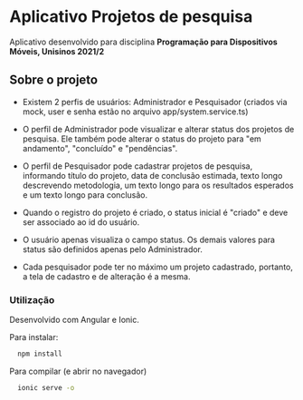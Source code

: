 # Aplicativo Projetos de pesquisa
  Aplicativo desenvolvido para disciplina **Programação para Dispositivos Móveis, Unisinos 2021/2**

## Sobre o projeto

- Existem 2 perfis de usuários: Administrador e Pesquisador (criados via mock, user e senha estão no arquivo app/system.service.ts)

- O perfil de Administrador pode visualizar e alterar status dos projetos de pesquisa. Ele também pode alterar o status do projeto para "em andamento", "concluído" e "pendências".

- O perfil de Pesquisador pode cadastrar projetos de pesquisa, informando título do projeto, data de conclusão estimada, texto longo descrevendo metodologia, um texto longo para os resultados esperados e um texto longo para conclusão.

- Quando o registro do projeto é criado, o status inicial é "criado" e deve ser associado ao id do usuário. 

- O usuário apenas visualiza o campo status. Os demais valores para status são definidos apenas pelo Administrador.
 
- Cada pesquisador pode ter no máximo um projeto cadastrado, portanto, a tela de cadastro e de alteração é a mesma.

### Utilização

Desenvolvido com Angular e Ionic.

Para instalar:

```sh
  npm install
```

Para compilar (e abrir no navegador)

```sh
  ionic serve -o
```
